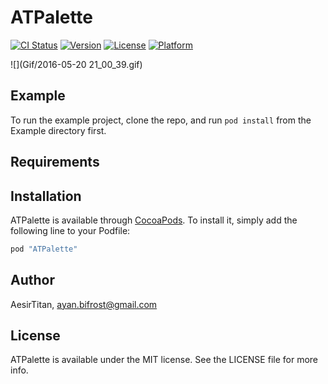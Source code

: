 # ATPalette

[![CI Status](http://img.shields.io/travis/Aesir/ATPalette.svg?style=flat)](https://travis-ci.org/Aesir/ATPalette)
[![Version](https://img.shields.io/cocoapods/v/ATPalette.svg?style=flat)](http://cocoapods.org/pods/ATPalette)
[![License](https://img.shields.io/cocoapods/l/ATPalette.svg?style=flat)](http://cocoapods.org/pods/ATPalette)
[![Platform](https://img.shields.io/cocoapods/p/ATPalette.svg?style=flat)](http://cocoapods.org/pods/ATPalette)

![](Gif/2016-05-20 21_00_39.gif)



## Example

To run the example project, clone the repo, and run `pod install` from the Example directory first.

## Requirements

## Installation

ATPalette is available through [CocoaPods](http://cocoapods.org). To install
it, simply add the following line to your Podfile:

```ruby
pod "ATPalette"
```

## Author

AesirTitan, ayan.bifrost@gmail.com

## License

ATPalette is available under the MIT license. See the LICENSE file for more info.
